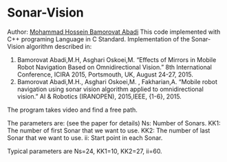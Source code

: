 # Sonar-Vision
Author: [Mohammad Hossein Bamorovat Abadi](https://bamorovatwo.wordpress.com/)
This code implemented with C++ programing Language in C Standard.
Implementation of the Sonar-Vision algorithm described in:

1. Bamorovat Abadi,M.H, Asghari Oskoei,M. “Effects of Mirrors in Mobile Robot Navigation Based on Omnidirectional Vision.” 8th International Conference, ICIRA 2015, Portsmouth, UK, August 24-27, 2015.
2. Bamorovat Abadi,M.H., Asghari Oskoei,M. , Fakharian,A. “Mobile robot navigation using sonar vision algorithm applied to omnidirectional vision.” AI & Robotics (IRANOPEN), 2015,IEEE, {1-6}, 2015.

The program takes video and find a free path.

The parameters are: (see the paper for details)
Ns: Number of Sonars.
KK1: The number of first Sonar that we want to use.
KK2: The number of last Sonar that we want to use.
ii: Start point in each Sonar.

Typical parameters are Ns=24, KK1=10, KK2=27, ii=60.
